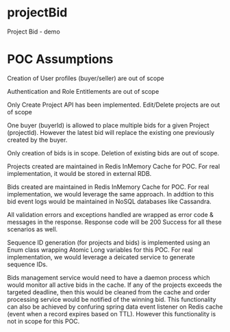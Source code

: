 # projectBid
Project Bid - demo

# POC Assumptions
 Creation of User profiles (buyer/seller) are out of scope
		
 Authentication and Role Entitlements are out of scope
		
 Only Create Project API has been implemented. Edit/Delete projects are out of scope
		
 One buyer (buyerId) is allowed to place multiple bids for a given Project (projectId). However the latest bid will replace the existing one previously created by the buyer.
		
Only creation of bids is in scope. Deletion of existing bids are out of scope.
		
Projects created are maintained in Redis InMemory Cache for POC. For real implementation, it would be stored in external RDB.
		
Bids created are maintained in Redis InMemory Cache for POC. For real implementation, we would leverage the same approach. In addtion      to this bid event logs would be maintained in NoSQL databases like Cassandra.
		
All validation errors and exceptions handled are wrapped as error code & messages in the response. Response code will be 200 Success      for all these scenarios as well.
		
Sequence ID generation (for projects and bids) is implemented using an Enum class wrapping Atomic Long variables for this POC. For real     implementation, we would leverage a deicated service to generate sequence IDs.
		
Bids management service would need to have a daemon process which would monitor all active bids in the cache. If any of the projects       exceeds the targeted deadline, then this would be cleaned from the cache and order processing service would be notified of the winning     bid. This functionality can also be achieved by confuring spring data event listener on Redis cache (event when a record expires based     on TTL). However this functionality is not in scope for this POC.
